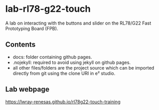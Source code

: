 # lab-rl78-g22-touch
A lab on interacting with the buttons and slider on the RL78/G22 Fast Prototyping Board (FPB).

## Contents
- docs: folder containing github pages.
- .nojekyll: required to avoid using jekyll on github pages.
- all other files/folders are the project source which can be imported directly from git using the clone URI in e² studio.

## Lab webpage
https://lwray-renesas.github.io/rl78g22-touch-training
